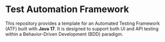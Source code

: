 # Test Automation Framework

This repository provides a template for an Automated Testing Framework (ATF) built with **Java 17**. 
It is designed to support both UI and API testing within a Behavior-Driven Development (BDD) paradigm.